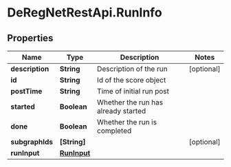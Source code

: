 # DeRegNetRestApi.RunInfo

## Properties
Name | Type | Description | Notes
------------ | ------------- | ------------- | -------------
**description** | **String** | Description of the run | [optional] 
**id** | **String** | Id of the score object | 
**postTime** | **String** | Time of initial run post | 
**started** | **Boolean** | Whether the run has already started | 
**done** | **Boolean** | Whether the run is completed | 
**subgraphIds** | **[String]** |  | [optional] 
**runInput** | [**RunInput**](RunInput.md) |  | 


